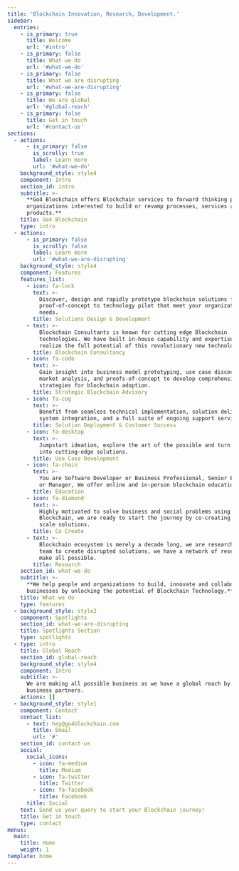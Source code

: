 ```yaml
---
title: 'Blockchain Innovation, Research, Development.'
sidebar:
  entries:
    - is_primary: true
      title: Welcome
      url: '#intro'
    - is_primary: false
      title: What we do
      url: '#what-we-do'
    - is_primary: false
      title: What we are disrupting
      url: '#what-we-are-disrupting'
    - is_primary: false
      title: We are global
      url: '#global-reach'
    - is_primary: false
      title: Get in touch
      url: '#contact-us'
sections:
  - actions:
      - is_primary: false
        is_scrolly: true
        label: Learn more
        url: '#what-we-do'
    background_style: style4
    component: Intro
    section_id: intro
    subtitle: >-
      **Go4 Blockchain offers Blockchain services to forward thinking people and
      organizations interested to build or revamp processes, services and
      products.**
    title: Go4 Blockchain
    type: intro
  - actions:
      - is_primary: false
        is_scrolly: false
        label: Learn more
        url: '#what-we-are-disrupting'
    background_style: style4
    component: Features
    features_list:
      - icon: fa-lock
        text: >-
          Discover, design and rapidly prototype blockchain solutions from
          proof-of-concept to technology pilot that meet your organization’s
          needs.
        title: Solutions Design & Development
      - text: >-
          Blockchain Consultants is known for cutting edge Blockchain
          technologies. We have built in-house capability and expertise to
          realize the full potential of this revolutionary new technology.
        title: Blockchain Consultancy
      - icon: fa-code
        text: >-
          Gain insight into business model prototyping, use case discovery,
          market analysis, and proofs-of-concept to develop comprehensive
          strategies for blockchain adoption.
        title: Strategic Blockchain Advisory
      - icon: fa-cog
        text: >-
          Benefit from seamless technical implementation, solution delivery,
          system integration, and a full suite of ongoing support services.
        title: Solution Deployment & Customer Success
      - icon: fa-desktop
        text: >-
          Jumpstart ideation, explore the art of the possible and turn concepts
          into cutting-edge solutions.
        title: Use Case Development
      - icon: fa-chain
        text: >-
          You are Software Developer or Business Professional, Senior Executive
          or Manager, We offer online and in-person blockchain education.
        title: Education
      - icon: fa-diamond
        text: >-
          Highly motivated to solve business and social problems using
          Blockchain, we are ready to start the journey by co-creating full
          scale solutions.
        title: Co Create
      - text: >-
          Blockchain ecosystem is merely a decade long, we are research oriented
          team to create disrupted solutions, we have a network of researchers
          make all possible.
        title: Research
    section_id: what-we-do
    subtitle: >-
      **We help people and organizations to build, innovate and collaborate into
      businesses by unlocking the potential of Blockchain Technology.**
    title: What we do
    type: features
  - background_style: style2
    component: Spotlights
    section_id: what-we-are-disrupting
    title: Spotlights Section
    type: spotlights
  - type: intro
    title: Global Reach
    section_id: global-reach
    background_style: style4
    component: Intro
    subtitle: >-
      We are making all possible business as we have a global reach by our
      business partners.
    actions: []
  - background_style: style1
    component: Contact
    contact_list:
      - text: hey@go4blockchain.com
        title: Email
        url: '#'
    section_id: contact-us
    social:
      social_icons:
        - icon: fa-medium
          title: Medium
        - icon: fa-twitter
          title: Twitter
        - icon: fa-facebook
          title: Facebook
      title: Social
    text: Send us your query to start your Blockchain journey!
    title: Get in touch
    type: contact
menus:
  main:
    title: Home
    weight: 1
template: home
---
```

